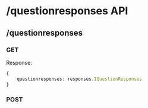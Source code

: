 # /questionresponses API

## /questionresponses

### GET
Response:
```ts
{
    questionresponses: responses.IQuestionResponses
}
```

### POST

